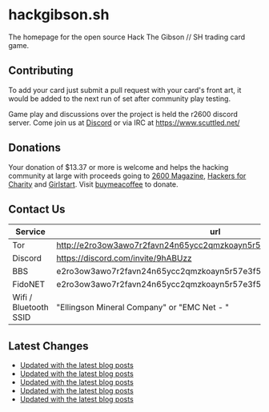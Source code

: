 # hackgibson.sh
The homepage for the open source Hack The Gibson // SH trading card game.


## Contributing

To add your card just submit a pull request with your card's front art, it would be added to the next run of set after community play testing.

Game play and discussions over the project is held the r2600 discord server. Come join us at [Discord](https://discord.com/invite/9hABUzz) or via IRC at https://www.scuttled.net/


## Donations

Your donation of $13.37 or more is welcome and helps the hacking community at large with proceeds going to [2600 Magazine](https://2600.com/), [Hackers for Charity](https://hackersforcharity.org) and [Girlstart](https://girlstart.org).  Visit [buymeacoffee](https://www.buymeacoffee.com/hackgibson.sh) to donate.


## Contact Us

Service | url
-|-
Tor | http://e2ro3ow3awo7r2favn24n65ycc2qmzkoayn5r57e3f56nvjwdcgg32ad.onion
Discord | https://discord.com/invite/9hABUzz
BBS | e2ro3ow3awo7r2favn24n65ycc2qmzkoayn5r57e3f56nvjwdcgg32ad.onion:23
FidoNET | e2ro3ow3awo7r2favn24n65ycc2qmzkoayn5r57e3f56nvjwdcgg32ad.onion:24554
Wifi / Bluetooth SSID | "Ellingson Mineral Company" or "EMC Net - <fidonet address>"

## Latest Changes
<!-- BLOG-POST-LIST:START -->
- [Updated with the latest blog posts](https://github.com/DFW2600/hackgibson.sh/commit/aced9aed2c16a3183e22c8ebbddf21474b183f33)
- [Updated with the latest blog posts](https://github.com/DFW2600/hackgibson.sh/commit/8b1e615da02f9ec8cfb0d8a7aaec7a8e19ca01c3)
- [Updated with the latest blog posts](https://github.com/DFW2600/hackgibson.sh/commit/0e71d3ef5a3dc444a94ea755e921a45f590ee008)
- [Updated with the latest blog posts](https://github.com/DFW2600/hackgibson.sh/commit/687364ad57d9384f3566a9d56240fc258d11b762)
- [Updated with the latest blog posts](https://github.com/DFW2600/hackgibson.sh/commit/f893510489e31118b701d2da50dc4f190dc50ed6)
<!-- BLOG-POST-LIST:END -->

